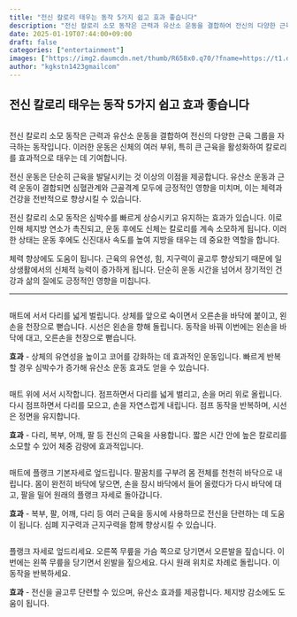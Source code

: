 ```yaml
---
title: "전신 칼로리 태우는 동작 5가지 쉽고 효과 좋습니다"
description: "전신 칼로리 소모 동작은 근력과 유산소 운동을 결합하여 전신의 다양한 근육 그룹을 자극하는 동작입니다. 이러한 운동은 신체의 여러 부위, 특히 큰 근육을 활성화하여 칼로리를 효과적으로 태우는 데 기여합니다."
date: 2025-01-19T07:44:00+09:00
draft: false
categories: ["entertainment"]
images: ["https://img2.daumcdn.net/thumb/R658x0.q70/?fname=https://t1.daumcdn.net/news/202411/06/tenbody/20241106173002368xsgb.jpg", "https://t1.daumcdn.net/news/202411/06/tenbody/20241106173002767ylal.gif", "https://t1.daumcdn.net/news/202411/06/tenbody/20241106173003075faku.gif", "https://t1.daumcdn.net/news/202411/06/tenbody/20241106173003360dthj.gif", "https://t1.daumcdn.net/news/202411/06/tenbody/20241106173003569ebid.gif"]
author: "kgkstn1423gmailcom"
---
```


<h2 >전신 칼로리 태우는 동작 5가지 쉽고 효과 좋습니다</h2> <figure ><img src="https://img2.daumcdn.net/thumb/R658x0.q70/?fname=https://t1.daumcdn.net/news/202411/06/tenbody/20241106173002368xsgb.jpg" alt=""/></figure> <p>전신 칼로리 소모 동작은 근력과 유산소 운동을 결합하여 전신의 다양한 근육 그룹을 자극하는 동작입니다. 이러한 운동은 신체의 여러 부위, 특히 큰 근육을 활성화하여 칼로리를 효과적으로 태우는 데 기여합니다.</p> <p>전신 운동은 단순히 근육을 발달시키는 것 이상의 이점을 제공합니다. 유산소 운동과 근력 운동이 결합되면 심혈관계와 근골격계 모두에 긍정적인 영향을 미치며, 이는 체력과 건강을 전반적으로 향상시킬 수 있습니다.</p> <p>전신 칼로리 소모 동작은 심박수를 빠르게 상승시키고 유지하는 효과가 있습니다. 이로 인해 체지방 연소가 촉진되고, 운동 후에도 신체는 칼로리를 계속 소모하게 됩니다. 이러한 상태는 운동 후에도 신진대사 속도를 높여 지방을 태우는 데 중요한 역할을 합니다.</p> <p>체력 향상에도 도움이 됩니다. 근육의 유연성, 힘, 지구력이 골고루 향상되기 때문에 일상생활에서의 신체적 능력이 증가하게 됩니다. 단순히 운동 시간을 넘어서 장기적인 건강과 삶의 질에도 긍정적인 영향을 미칩니다.</p> <hr /> <figure ><img src="https://t1.daumcdn.net/news/202411/06/tenbody/20241106173002767ylal.gif" alt=""/></figure> <p>매트에 서서 다리를 넓게 벌립니다. 상체를 앞으로 숙이면서 오른손을 바닥에 붙이고, 왼손을 천장으로 뻗습니다. 시선은 왼손을 향해 돌립니다. 동작을 바꿔 이번에는 왼손을 바닥에 대고, 오른손을 천장으로 뻗습니다.</p> <p><strong>효과</strong> - 상체의 유연성을 높이고 코어를 강화하는 데 효과적인 운동입니다. 빠르게 반복할 경우 심박수가 증가해 유산소 운동 효과도 얻을 수 있습니다.</p> <figure ><img src="https://t1.daumcdn.net/news/202411/06/tenbody/20241106173003075faku.gif" alt=""/></figure> <p>매트 위에 서서 시작합니다. 점프하면서 다리를 넓게 벌리고, 손을 머리 위로 올립니다. 다시 점프하면서 다리를 모으고, 손을 자연스럽게 내립니다. 점프 동작을 반복하며, 시선은 정면을 유지합니다.</p> <p><strong>효과</strong> - 다리, 복부, 어깨, 팔 등 전신의 근육을 사용합니다. 짧은 시간 안에 높은 칼로리를 소모할 수 있어 체중 감량에 효과적입니다.</p> <figure ><img src="https://t1.daumcdn.net/news/202411/06/tenbody/20241106173003360dthj.gif" alt=""/></figure> <p>매트에 플랭크 기본자세로 엎드립니다. 팔꿈치를 구부려 몸 전체를 천천히 바닥으로 내립니다. 몸이 완전히 바닥에 닿으면, 손을 잠시 바닥에서 들어 올렸다가 다시 바닥에 대고, 팔을 밀어 원래의 플랭크 자세로 돌아갑니다.</p> <p><strong>효과</strong> - 복부, 팔, 어깨, 다리 등 여러 근육을 동시에 사용하므로 전신을 단련하는 데 도움이 됩니다. 심폐 지구력과 근지구력을 함께 향상시킬 수 있습니다.</p> <figure ><img src="https://t1.daumcdn.net/news/202411/06/tenbody/20241106173003569ebid.gif" alt=""/></figure> <p>플랭크 자세로 엎드리세요. 오른쪽 무릎을 가슴 쪽으로 당기면서 오른발을 짚습니다. 이번에는 왼쪽 무릎을 당기면서 왼발을 짚으세요. 다시 원래 위치로 차례로 돌립니다. 이 동작을 반복하세요.</p> <p><strong>효과</strong> - 전신을 골고루 단련할 수 있으며, 유산소 효과를 제공합니다. 체지방 감소에도 도움이 됩니다.</p>